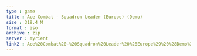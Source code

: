 ```yaml
---
type : game
title : Ace Combat - Squadron Leader (Europe) (Demo)
size : 319.4 M
format : iso
archive : zip
server : myrient
link2 : Ace%20Combat%20-%20Squadron%20Leader%20%28Europe%29%20%28Demo%29
---
```

